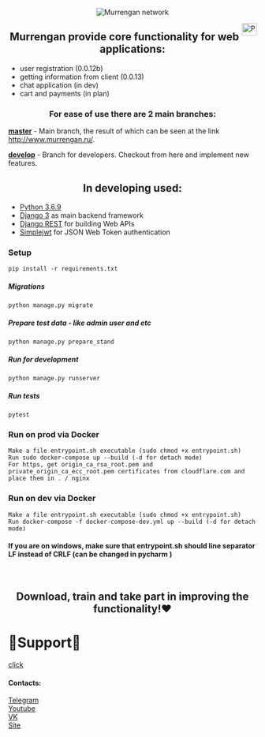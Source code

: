 <p align="center">
<img src="../img/thumbnail.png" align="center" title="Murrengan network"/>
</p>

<a href="../../../../"><img src="../img/russian_federation.png" align="right" height="25" width="30" title="Русский"></a>

<h2 align="center">Murrengan provide core functionality for web applications:</h2>

<ul>
    <li>user registration (0.0.12b)</li>
    <li>getting information from client (0.0.13)</li>
    <li>chat application (in dev)</li>
    <li>cart and payments (in plan)</li>
</ul>

<h3 align="center">For ease of use there are 2 main branches:</h3>

<b>[master](https://github.com/Murrengan/murr_front/tree/master)</b> - Main branch, the result of which can be seen at the link http://www.murrengan.ru/.

<b>[develop](https://github.com/Murrengan/murr_front/tree/develop)</b> - Branch for developers. Checkout from here and implement new features</b>.

<h2 align="center">In developing used:</h2>

* [Python 3.6.9](https://www.python.org/downloads/release/python-369/)
* [Django 3](https://www.djangoproject.com/) as main backend framework
* [Django REST](https://www.django-rest-framework.org/) for building Web APIs
* [Simplejwt](https://github.com/davesque/django-rest-framework-simplejwt) for JSON Web Token authentication

### Setup
```
pip install -r requirements.txt
```
##### Migrations
```
python manage.py migrate
```

##### Prepare test data - like admin user and etc
```
python manage.py prepare_stand
```

##### Run for development
```
python manage.py runserver
```


##### Run tests
```
pytest
```

### Run on prod via Docker
```
Make a file entrypoint.sh executable (sudo chmod +x entrypoint.sh)
Run sudo docker-compose up --build (-d for detach mode)
For https, get origin_ca_rsa_root.pem and private_origin_ca_ecc_root.pem certificates from cloudflare.com and place them in . / nginx
```
### Run on dev via Docker
```
Make a file entrypoint.sh executable (sudo chmod +x entrypoint.sh)
Run docker-compose -f docker-compose-dev.yml up --build (-d for detach mode)
```
#### If you are on windows, make sure that entrypoint.sh should line separator LF instead of CRLF (can be changed in pycharm )
<br/>

<h2 align="center">Download, train and take part in improving the functionality!❤</h2>


# 🌟Support🌟 
[click](http://bit.do/eWnnm)

<h4>Contacts:</h4>

[Telegram](https://tlgg.ru/MurrenganChat)<br/>
[Youtube](https://youtube.com/murrengan/)<br/>
[VK](https://vk.com/murrengan)<br/>
[Site](https://www.murrengan.ru/)
